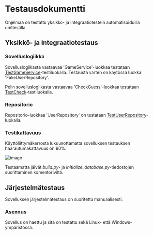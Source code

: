 # Testausdokumentti
Ohjelmaa on testattu yksikkö- ja integraatiotestein automatisoiduilla unittestilla.

## Yksikkö- ja integraatiotestaus


### Sovelluslogiikka
Sovelluslogiikasta vastaavaa 'GameService'-luokkaa testataan [TestGameService](../src/tests/game_service_test.py)-testiluokalla. Testausta varten on käytössä luokka 'FakeUserRepository'.

Pelin sovelluslogiikasta vastaavaa 'CheckGuess'-luokkaa testataan [TestCheck](../src/tests/game_test)-testiluokalla.

### Repositorio
Repositorio-luokkaa 'UserRepository' on testataan [TestUserRepository](..src/tests/test_users.py)-luokalla.

### Testikattavuus
Käyttöliittymäkerrosta lukuunottamatta sovelluksen testauksen haarautumakattavuus on 90%. 

![image](https://user-images.githubusercontent.com/101889891/168440715-f02f3bd9-aa82-4eaf-b5e8-788047aea6ca.png)

Testaamatta jäivät _build.py_- ja _initialize\_database.py_-tiedostojen suorittaminen komentoriviltä.

## Järjestelmätestaus

Sovelluksen järjestelmätestaus on suoritettu manuaalisesti.

### Asennus 

Sovellus on haettu ja sitä on testattu sekä Linux- että Windows-ympäristössä.
